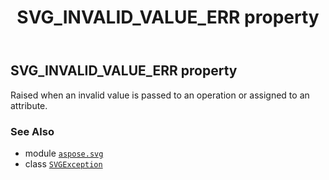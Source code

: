 ﻿---
title: SVG_INVALID_VALUE_ERR property
second_title: Aspose.SVG for Python via .NET API References
description: 
type: docs
weight: 30
url: /python-net/aspose.svg/svgexception/svg_invalid_value_err/
is_root: false
---

## SVG_INVALID_VALUE_ERR property


Raised when an invalid value is passed to an operation or assigned to an attribute.

### See Also
* module [`aspose.svg`](../../)
* class [`SVGException`](/svg/python-net/aspose.svg/svgexception)

